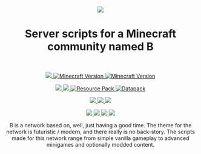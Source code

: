 <p>
  <h1 align=center>
    <img src=https://media.discordapp.net/attachments/901618453356630052/977196070171975770/unknown.png?width=450&height=225>
  </h1>
  <h1 align=center>
    Server scripts for a Minecraft community named B
  </h1>
<br>

<p align=center>
  <!--- Discord Activity ---->
  <a href=https://discord.gg/mpxGDSJkkW>
    <img src=https://img.shields.io/discord/901618453356630046?logo=discord&color=5BCEFA>
  </a>
  <!--- Active Version ---->
	<a href="https://github.com/b-universe/b-network/archive/refs/heads/main.zip"><img src="https://img.shields.io/badge/Minecraft%20Version-1.20.4-c70039?logo=blueprint&color=FFFF00" alt="Minecraft Version">
  <!--- Donation Link ---->
	<a href="https://paypal.me/TheBearRiley"><img src="https://img.shields.io/badge/Donate-PayPal-green.svg?logo=PayPal&color=5BCEFA" alt="Minecraft Version">
  </a>
</p>

<p align=center>
	<!--- Commit Activity ---->
  <a href=https://github.com/b-universe/b-network/pulse>
    <img src=https://img.shields.io/github/commit-activity/m/b-universe/b-network?logo=read-the-docs&color=FFA500>
  </a>
	<!--- License ---->
  <a href=https://unlicense.org>
    <img src=https://img.shields.io/badge/License-unlicense-lightgrey.svg?logo=read-the-docs&color=FFA500>
  </a>
  </a>
  <!--- Resource Pack ---->
	<a href="https://github.com/b-universe/b-resource"><img src="https://img.shields.io/badge/Resource%20Pack-b-c70039?logo=blueprint&color=FFFF00" alt="Resource Pack">
  </a>
  <!--- Datapack ---->
	<a href="https://github.com/b-universe/b-datapack"><img src="https://img.shields.io/badge/Datapack-b-c70039?logo=blueprint&color=FFFF00" alt="Datapack">
  </a>
</p>

<p align=center>
  <!--- Website Status ---->
    <a href=#>
        <img src=https://img.shields.io/website?logo=openstreetmap&down_color=lightgrey&down_message=Offline&label=behr.dev&up_message=Online&url=https%3A%2F%2Fapi.behr.dev%2Fstatus>
    </a>
  <!--- API endpoint Status ---->
    <a href=#>
        <img src=https://img.shields.io/website?logo=openstreetmap&down_color=lightgrey&down_message=Offline&label=api.behr.dev&up_message=Online&url=https%3A%2F%2Fapi.behr.dev%2Fstatus>
    </a>
  <!--- Server Status ---->
    <a href=#>
        <img src=https://img.shields.io/website?logo=blueprint&down_color=lightgrey&down_message=Offline&label=Server%20Status&up_message=Online&url=https%3A%2F%2Fapi.behr.dev%2Fstatus>
    </a>
</p>

<p align=center>
    <!--- Bug Tracker ---->
    <a href=https://github.com/b-Universe/b-network/labels/🐞Borked>
        <img src=https://img.shields.io/github/issues-raw/b-Universe/b-network/🐞borked?logo=symantec&label=🐞Borked>
    </a>
    <!--- Help Wanted Tracker ---->
    <a href=https://github.com/b-Universe/b-network/labels/🆘help%20wanted>
        <img src=https://img.shields.io/github/issues-raw/b-Universe/b-network/🆘Help%20Wanted?logo=symantec&label=Help%20Wanted>
    </a>
    <!--- To-Do Tracker ---->
    <a href=https://github.com/b-Universe/b-network/labels/📄To-Do>
        <img src=https://img.shields.io/github/issues-raw/b-Universe/b-network/📄To-Do?logo=symantec&label=To-Do>
    </a>
    <!--- Feature Request Tracker ---->
    <a href=https://github.com/b-Universe/b-network/labels/⬆️Feature%20Request>
        <img src=https://img.shields.io/github/issues-raw/b-Universe/b-network/⬆️Feature%20Request?logo=symantec&label=Feature%20Request>
    </a>
</p>


<p align=center>
	B is a network based on, well, just having a good time. The theme for the network is futuristic / modern, and there really is no back-story. The scripts made for this network range from simple vanilla gameplay to advanced minigames and optionally modded content.
</p>
